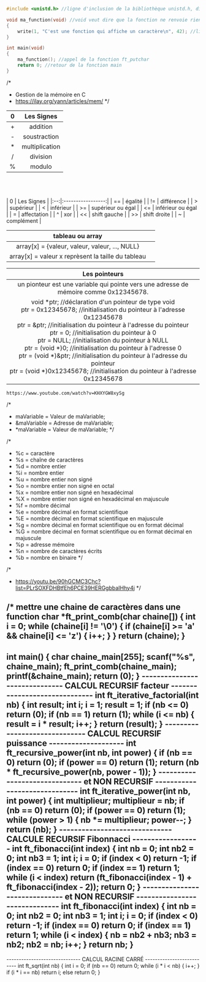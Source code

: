```c
#include <unistd.h> //ligne d'inclusion de la bibliothèque unistd.h, directive de preprocesseur

void ma_function(void) //void veut dire que la fonction ne renvoie rien et ne prend pas de paramètres
{
    write(1, "C'est une fonction qui affiche un caractère\n", 42); //ligne d'écriture sur la sortie standard, 42 est le nombre de caractères à écrire  
}

int main(void)
{ 
	ma_function(); //appel de la fonction ft_putchar
	return 0; //retour de la fonction main
}

```
/*
*   Gestion de la mémoire en C
*   https://ilay.org/yann/articles/mem/
*/


| 0 |   Les Signes   |
|:-:|:--------------:|
| + |    addition    |
| - |  soustraction  |
| * | multiplication |
| / |    division    |
| % |     modulo     |
<br>
<br>
<br>
| 0  |     Les Signes    |
|:--:|:-----------------:|
| == |      égalité      |
| != |     différence    |
|  > |     supérieur     |
|  < |     inférieur     |
| >= | supérieur ou égal |
| <= | inférieur ou égal |
|  = |    affectation    |
|  ^ |        xor        |
| << |    shift gauche   |
| >> |    shift droite   |
|  ~ |     complément    |


|                       tableau ou array                       |   |
|:------------------------------------------------------------:|:-:|
|        array[x] = {valeur, valeur, valeur, ...,  NULL}       |   |
|      array[x] = valeur x reprèsent la taille du tableau      |   |


|                                                                                                                                                                                                                                                            Les pointeurs                                                                                                                                                                                                                                                            |
|:-----------------------------------------------------------------------------------------------------------------------------------------------------------------------------------------------------------------------------------------------------------------------------------------------------------------------------------------------------------------------------------------------------------------------------------------------------------------------------------------------------------------------------------:|
| un pionteur est une variable qui pointe vers une adresse de mémoire comme 0x12345678.                                                                                                                                                                                                                                                                                                                                                                                                                                               |
| void *ptr; //déclaration d'un pointeur de type void<br>ptr = 0x12345678; //initialisation du pointeur à l'adresse 0x12345678 <br>    ptr = &ptr; //initialisation du pointeur à l'adresse du pointeur  <br>   ptr = 0; //initialisation du pointeur à 0  <br>   ptr = NULL; //initialisation du pointeur à NULL  <br>   ptr = (void *)0; //initialisation du pointeur à l'adresse 0   <br>  ptr = (void *)&ptr; //initialisation du pointeur à l'adresse du pointeur   <br>  ptr = (void *)0x12345678; //initialisation du pointeur à l'adresse 0x12345678 |

	https://www.youtube.com/watch?v=KHXYGW8xySg

/*
*   maVariable = Valeur de maVariable; 
*   &maVariable = Adresse de maVariable;
*   *maVariable = Valeur de maVariable;
*/

/*
*   %c = caractère
*   %s = chaîne de caractères
*   %d = nombre entier
*   %i = nombre entier
*   %u = nombre entier non signé
*   %o = nombre entier non signé en octal
*   %x = nombre entier non signé en hexadécimal
*   %X = nombre entier non signé en hexadécimal en majuscule
*   %f = nombre décimal
*   %e = nombre décimal en format scientifique
*   %E = nombre décimal en format scientifique en majuscule
*   %g = nombre décimal en format scientifique ou en format décimal
*   %G = nombre décimal en format scientifique ou en format décimal en majuscule
*   %p = adresse mémoire
*   %n = nombre de caractères écrits
*   %b = nombre en binaire
*/

/*
*   https://youtu.be/90hGCMC3Chc?list=PLrSOXFDHBtfEh6PCE39HERGgbbaIHhy4j
*/


/*  mettre une chaine de caractères dans une function
char *ft_print_comb(char chaine[])
{
    int i = 0;
        while (chaine[i] != '\0') {
            if (chaine[i] >= 'a' && chaine[i] <= 'z')
            {
		    i++;
            }
        }
    return (chaine);
}
--------------------------------------------------------------------------------
int main()
{
    char chaine_main[255];
    scanf("%s", chaine_main);
    ft_print_comb(chaine_main);
    printf(&chaine_main);
    return (0);
}
------------------------------ CALCUL RECURSIF facteur ------------------------------
int ft_iterative_factorial(int nb)
{
        int result;
        int i;
        i = 1;
        result = 1;
        if (nb <= 0)
                return (0);
        if (nb == 1)
                return (1);
        while (i <= nb)
        {
                result = i * result;
                i++;
        }
        return (result);
}
------------------------------ CALCUL RECURSIF puissance --------------------
int ft_recursive_power(int nb, int power)
{
    if (nb == 0)
        return (0);
    if (power == 0)
        return (1);
    return (nb * ft_recursive_power(nb, power - 1));
}
------------------------------ et NON RECURSIF ------------------------------
int ft_iterative_power(int nb, int power)
{
    int multiplieur;
    multiplieur = nb;
    if (nb == 0)
        return (0);
    if (power == 0)
        return (1);
    while (power > 1)
	{
		nb *= multiplieur;
		power--;
	}
    return (nb);
}
------------------------------ CALCULE RECURSIF Fibonnacci ------------------
int ft_fibonacci(int index)
{
    int nb = 0;
    int nb2 = 0;
    int nb3 = 1;
    int i;
    i = 0;
    if (index < 0)
        return -1;
    if (index == 0)
        return 0;
    if (index == 1)
        return 1;
    while (i < index)
        return (ft_fibonacci(index - 1) + ft_fibonacci(index - 2));
    return 0;
}
------------------------------ et NON RECURSIF ------------------------------
int ft_fibonacci(int index)
{
    int nb = 0;
    int nb2 = 0;
    int nb3 = 1;
    int i;
    i = 0;
    if (index < 0)
        return -1;
    if (index == 0)
        return 0;
    if (index == 1)
        return 1;
    while (i < index)
    {
        nb = nb2 + nb3;
        nb3 = nb2;
        nb2 = nb;
        i++;
    }
    return nb;
}
-----------------------------------------------------------------------------
------------------------------ CALCUL RACINE CARRÉ --------------------------
int ft_sqrt(int nb)
{
    int i = 0;
    if (nb == 0)
        return 0;
    while (i * i < nb)
    {
        i++;
    }
    if (i * i == nb)
        return i;
    else 
        return 0;
}
